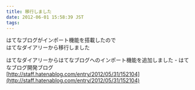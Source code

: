 ```yaml
---
title: 移行しました
date: 2012-06-01 15:58:39 JST
tags: 
---
```


はてなブログがインポート機能を搭載したので<br />はてなダイアリーから移行しました

はてなダイアリーからはてなブログへのインポート機能を追加しました - はてなブログ開発ブログ<br />[http://staff.hatenablog.com/entry/2012/05/31/152104](http://staff.hatenablog.com/entry/2012/05/31/152104)

